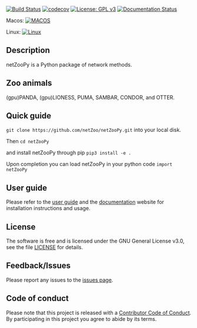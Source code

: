 [![Build Status](https://travis-ci.org/netZoo/netZooPy.svg?branch=devel)](https://travis-ci.org/netZoo/netZooPy)
[![codecov](https://codecov.io/gh/netZoo/netZooPy/branch/devel/graph/badge.svg)](https://codecov.io/gh/netZoo/netZooPy)
[![License: GPL v3](https://img.shields.io/badge/License-GPLv3-blue.svg)](https://www.gnu.org/licenses/gpl-3.0)
[![Documentation Status](https://readthedocs.org/projects/netzoopy/badge/?version=latest)](https://netzoopy.readthedocs.io/en/latest/?badge=latest)
  
Macos: [![MACOS](https://travis-ci-job-status.herokuapp.com/badge/netZoo/netZooPy/devel/macos)](https://travis-ci.com/netZoo/netZooPy)

Linux: [![Linux](https://travis-ci-job-status.herokuapp.com/badge/netZoo/netZooPy/devel/linux)](https://travis-ci.com/netZoo/netZooPy)

## Description
netZooPy is a Python package of network methods. 

## Zoo animals
(gpu)PANDA, (gpu)LIONESS, PUMA, SAMBAR, CONDOR, and OTTER.

## Quick guide
`git clone https://github.com/netZoo/netZooPy.git` into your local disk.

Then `cd netZooPy`

and install netZooPy through pip `pip3 install -e .`

Upon completion you can load netZooPy in your python code `import netZooPy`

## User guide
Please refer to the [user guide](UserGuide.md) and the [documentation](https://netzoopy.readthedocs.io/en/latest/) website for installation instructions and usage.

## License
The software is free and is licensed under the GNU General License v3.0, see the file [LICENSE](LICENSE) for details.

## Feedback/Issues
Please report any issues to the [issues page](https://github.com/netZoo/netZooPy/issues).

## Code of conduct
Please note that this project is released with a [Contributor Code of Conduct](CONDUCT.md). By participating in this project you agree to abide by its terms.
